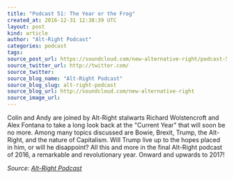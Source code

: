 ```yaml
---
title: "Podcast 51: The Year or the Frog"
created_at: 2016-12-31 12:38:39 UTC
layout: post
kind: article
author: "Alt-Right Podcast"
categories: podcast
tags: 
source_post_url: https://soundcloud.com/new-alternative-right/podcast-51-the-year-or-the-frog
source_twitter_url: http://twitter.com/
source_twitter: 
source_blog_name: "Alt-Right Podcast"
source_blog_slug: alt-right-podcast
source_blog_url: http://soundcloud.com/new-alternative-right
source_image_url: 
---
```

Colin and Andy are joined by Alt-Right stalwarts Richard Wolstencroft and Alex Fontana to take a long look back at the "Current Year" that will soon be no more. Among many topics discussed are Bowie, Brexit, Trump, the Alt-Right, and the nature of Capitalism. Will Trump live up to the hopes placed in him, or will he disappoint? All this and more in the final Alt-Right podcast of 2016, a remarkable and revolutionary year. Onward and upwards to 2017!<div class="">
    <i>Source: <a href="http://soundcloud.com/new-alternative-right">Alt-Right Podcast</a></i>
</div>
